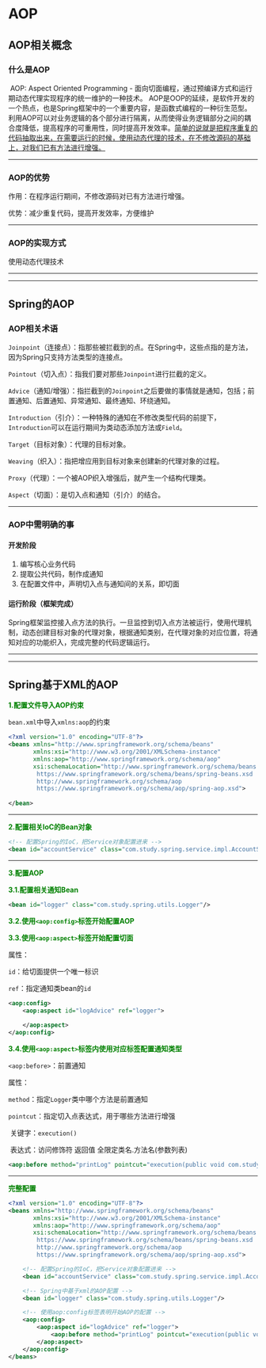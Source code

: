 # AOP



## AOP相关概念

### 什么是AOP

​	AOP: Aspect Oriented Programming - 面向切面编程，通过预编译方式和运行期动态代理实现程序的统一维护的一种技术。 AOP是OOP的延续，是软件开发的一个热点，也是Spring框架中的一个重要内容，是函数式编程的一种衍生范型。利用AOP可以对业务逻辑的各个部分进行隔离，从而使得业务逻辑部分之间的耦合度降低，提高程序的可重用性，同时提高开发效率。<u>简单的说就是把程序重复的代码抽取出来，在需要运行的时候，使用动态代理的技术，在不修改源码的基础上，对我们已有方法进行增强。</u>

***

### AOP的优势

作用：在程序运行期间，不修改源码对已有方法进行增强。

优势：减少重复代码，提高开发效率，方便维护

***

### AOP的实现方式

使用动态代理技术

***

***

## Spring的AOP

### AOP相关术语

`Joinpoint`（连接点）：指那些被拦截到的点。在Spring中，这些点指的是方法，因为Spring只支持方法类型的连接点。

`Pointout`（切入点）：指我们要对那些`Joinpoint`进行拦截的定义。

`Advice`（通知/增强）：指拦截到的`Joinpoint`之后要做的事情就是通知，包括；前置通知、后置通知、异常通知、最终通知、环绕通知。

`Introduction`（引介）：一种特殊的通知在不修改类型代码的前提下，`Introduction`可以在运行期间为类动态添加方法或`Field`。

`Target`（目标对象）：代理的目标对象。

`Weaving`（织入）：指把增应用到目标对象来创建新的代理对象的过程。

`Proxy`（代理）：一个被AOP织入增强后，就产生一个结构代理类。

`Aspect`（切面）：是切入点和通知（引介）的结合。

***

### AOP中需明确的事

#### 开发阶段

1. 编写核心业务代码
2. 提取公共代码，制作成通知
3. 在配置文件中，声明切入点与通知间的关系，即切面

#### 运行阶段（框架完成）

​	Spring框架监控接入点方法的执行。一旦监控到切入点方法被运行，使用代理机制，动态创建目标对象的代理对象，根据通知类别，在代理对象的对应位置，将通知对应的功能织入，完成完整的代码逻辑运行。

***

***

## Spring基于XML的AOP

<font color=green>**1.配置文件导入AOP约束**</font>

`bean.xml`中导入`xmlns:aop`的约束

```xml
<?xml version="1.0" encoding="UTF-8"?>
<beans xmlns="http://www.springframework.org/schema/beans"
       xmlns:xsi="http://www.w3.org/2001/XMLSchema-instance"
       xmlns:aop="http://www.springframework.org/schema/aop"
       xsi:schemaLocation="http://www.springframework.org/schema/beans
        https://www.springframework.org/schema/beans/spring-beans.xsd
        http://www.springframework.org/schema/aop
        https://www.springframework.org/schema/aop/spring-aop.xsd">
        
</bean>
```

***

<font color=green>**2.配置相关IoC的Bean对象**</font>

```xml
<!-- 配置Spring的IoC，把Service对象配置进来 -->
<bean id="accountService" class="com.study.spring.service.impl.AccountServiceImpl"/>
```

***

<font color=green>**3.配置AOP**</font>

<font color=green>**3.1.配置相关通知Bean**</font>

```xml
<bean id="logger" class="com.study.spring.utils.Logger"/>
```

<font color=green>**3.2.使用`<aop:config>`标签开始配置AOP**</font>

<font color=green>**3.3.使用`<aop:aspect>`标签开始配置切面**</font>

属性：

`id`：给切面提供一个唯一标识

`ref`：指定通知类bean的`id`

```xml
<aop:config>
    <aop:aspect id="logAdvice" ref="logger">
        
    </aop:aspect>
</aop:config>
```

<font color=green>**3.4.使用`<aop:aspect>`标签内使用对应标签配置通知类型**</font>

`<aop:before>`：前置通知

属性：

`method`：指定`Logger`类中哪个方法是前置通知

`pointcut`：指定切入点表达式，用于哪些方法进行增强

​	关键字：`execution()`

​	表达式：访问修饰符	返回值	全限定类名.方法名(参数列表)

```xml
<aop:before method="printLog" pointcut="execution(public void com.study.spring.service.impl.AccountServiceImpl.save())"/>
```

***

<font color=green>**完整配置**</font>

```xml
<?xml version="1.0" encoding="UTF-8"?>
<beans xmlns="http://www.springframework.org/schema/beans"
       xmlns:xsi="http://www.w3.org/2001/XMLSchema-instance"
       xmlns:aop="http://www.springframework.org/schema/aop"
       xsi:schemaLocation="http://www.springframework.org/schema/beans
        https://www.springframework.org/schema/beans/spring-beans.xsd
        http://www.springframework.org/schema/aop
        https://www.springframework.org/schema/aop/spring-aop.xsd">

    <!-- 配置Spring的IoC，把Service对象配置进来 -->
    <bean id="accountService" class="com.study.spring.service.impl.AccountServiceImpl"/>

    <!-- Spring中基于xml的AOP配置 -->
    <bean id="logger" class="com.study.spring.utils.Logger"/>

    <!-- 使用aop:config标签表明开始AOP的配置 -->
    <aop:config>
        <aop:aspect id="logAdvice" ref="logger">
            <aop:before method="printLog" pointcut="execution(public void com.study.spring.service.impl.AccountServiceImpl.save())"/>
        </aop:aspect>
    </aop:config>
</beans>
```



